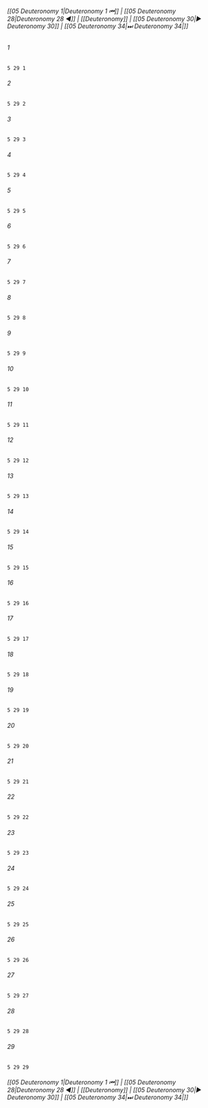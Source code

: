 
###### [[05 Deuteronomy 1|Deuteronomy 1 ⏮]] | [[05 Deuteronomy 28|Deuteronomy 28 ◀]] | [[Deuteronomy]] | [[05 Deuteronomy 30|▶ Deuteronomy 30]] | [[05 Deuteronomy 34|⏭ Deuteronomy 34|]]

###### 1
``` verse
5 29 1 
```
###### 2
``` verse
5 29 2 
```
###### 3
``` verse
5 29 3 
```
###### 4
``` verse
5 29 4 
```
###### 5
``` verse
5 29 5 
```
###### 6
``` verse
5 29 6 
```
###### 7
``` verse
5 29 7 
```
###### 8
``` verse
5 29 8 
```
###### 9
``` verse
5 29 9 
```
###### 10
``` verse
5 29 10 
```
###### 11
``` verse
5 29 11 
```
###### 12
``` verse
5 29 12 
```
###### 13
``` verse
5 29 13 
```
###### 14
``` verse
5 29 14 
```
###### 15
``` verse
5 29 15 
```
###### 16
``` verse
5 29 16 
```
###### 17
``` verse
5 29 17 
```
###### 18
``` verse
5 29 18 
```
###### 19
``` verse
5 29 19 
```
###### 20
``` verse
5 29 20 
```
###### 21
``` verse
5 29 21 
```
###### 22
``` verse
5 29 22 
```
###### 23
``` verse
5 29 23 
```
###### 24
``` verse
5 29 24 
```
###### 25
``` verse
5 29 25 
```
###### 26
``` verse
5 29 26 
```
###### 27
``` verse
5 29 27 
```
###### 28
``` verse
5 29 28 
```
###### 29
``` verse
5 29 29 
```

###### [[05 Deuteronomy 1|Deuteronomy 1 ⏮]] | [[05 Deuteronomy 28|Deuteronomy 28 ◀]] | [[Deuteronomy]] | [[05 Deuteronomy 30|▶ Deuteronomy 30]] | [[05 Deuteronomy 34|⏭ Deuteronomy 34|]]

